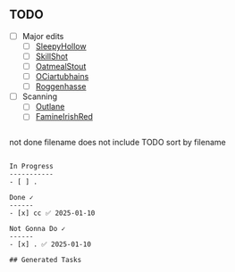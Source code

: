 TODO
----
- [ ] Major edits
	- [ ] [SleepyHollow](src/SleepyHollow.md)
	- [ ] [SkillShot](src/SkillShot.md)
	- [ ] [OatmealStout](src/OatmealStout.md)
	- [ ] [OCiartubhains](src/OCiartubhains.md)
	- [ ] [Roggenhasse](src/Roggenhasse.md)
- [ ] Scanning
	- [ ] [Outlane](src/Outlane.md)
	- [ ] [FamineIrishRed](../src/FamineIrishRed.md)
	```tasks
not done
filename does not include TODO
sort by filename
```

In Progress
-----------
- [ ] .

Done ✓
------
- [x] cc ✅ 2025-01-10

Not Gonna Do ✓
------
- [x] . ✅ 2025-01-10

## Generated Tasks

